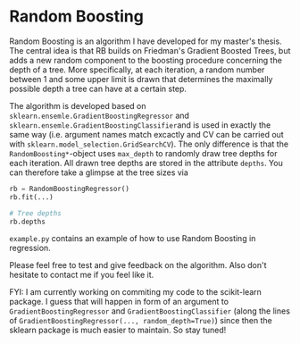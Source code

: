 # Random Boosting

Random Boosting is an algorithm I have developed for my master's thesis. The central idea is that RB builds on Friedman's Gradient Boosted Trees, but adds a new random component to the boosting procedure concerning the depth of a tree. More specifically, at each iteration, a random number between 1 and some upper limit is drawn that determines the maximally possible depth a tree can have at a certain step.

The algorithm is developed based on `sklearn.ensemle.GradientBoostingRegressor` and `sklearn.ensemle.GradientBoostingClassifier`and is used in exactly the same way (i.e. argument names match excactly and CV can be carried out with `sklearn.model_selection.GridSearchCV`). The only difference is that the `RandomBoosting*`-object uses `max_depth` to randomly draw tree depths for each iteration. All drawn tree depths are stored in the attribute `depths`. You can therefore take a glimpse at the tree sizes via

```python
rb = RandomBoostingRegressor()
rb.fit(...)

# Tree depths
rb.depths
```

`example.py` contains an example of how to use Random Boosting in regression.

Please feel free to test and give feedback on the algorithm. Also don't hesitate to contact me if you feel like it. 

FYI: I am currently working on commiting my code to the scikit-learn package. I guess that will happen in form of an argument to `GradientBoostingRegressor` and `GradientBoostingClassifier` (along the lines of `GradientBoostingRegressor(..., random_depth=True)`) since then the sklearn package is much easier to maintain. So stay tuned!